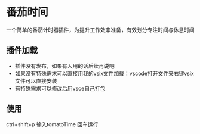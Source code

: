 # 番茄时间

一个简单的番茄计时器插件，为提升工作效率准备，有效划分专注时间与休息时间

## 插件加载

- 插件没有发布，如果有人用的话后续再说吧
- 如果没有特殊需求可以直接用我的vsix文件加载：vscode打开文件夹右键vsix文件可以直接安装
- 有特殊需求可以修改后用vsce自己打包

## 使用
ctrl+shift+p  输入tomatoTime 回车运行